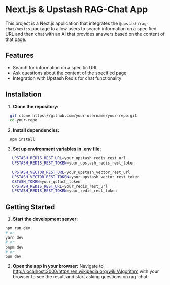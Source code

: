 # Next.js & Upstash RAG-Chat App

This project is a Next.js application that integrates the `@upstash/rag-chat/nextjs` package to allow users to search information on a specified URL and then chat with an AI that provides answers based on the content of that page.

## Features

-   Search for information on a specific URL
-   Ask questions about the content of the specified page
-   Integration with Upstash Redis for chat functionality

## Installation

1. **Clone the repository:**

```bash
  git clone https://github.com/your-username/your-repo.git
  cd your-repo
```

2. **Install dependencies:**

```bash
  npm install
```

3. **Set up environment variables in .env file:**

```bash
   UPSTASH_REDIS_REST_URL=your_upstash_redis_rest_url
   UPSTASH_REDIS_REST_TOKEN=your_upstash_redis_rest_token

   UPSTASH_VECTOR_REST_URL=your_upstash_vector_rest_url
   UPSTASH_VECTOR_REST_TOKEN=your_upstash_vector_rest_token
   QSTASH_TOKEN=your_qstach_token
   UPSTASH_REDIS_REST_URL=your_redis_rest_url
   UPSTASH_REDIS_REST_TOKEN=your_redis_rest_token
```

## Getting Started

1. **Start the development server:**

```bash
npm run dev
# or
yarn dev
# or
pnpm dev
# or
bun dev
```

2. **Open the app in your browser:**
   Navigate to [http://localhost:3000/https:/en.wikipedia.org/wiki/Algorithm](http://localhost:3000/https:/en.wikipedia.org/wiki/Algorithm) with your browser to see the result and start asking questions on rag-chat.
